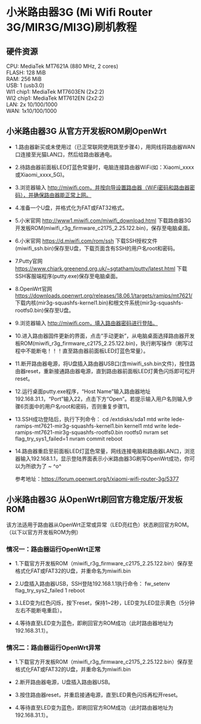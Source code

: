 # 小米路由器3G (Mi Wifi Router 3G/MIR3G/MI3G)刷机教程
## 硬件资源
CPU: MediaTek MT7621A (880 MHz, 2 cores)  
FLASH: 128 MiB  
RAM: 256 MiB  
USB: 1 (usb3.0)  
WI1 chip1: MediaTek MT7603EN (2x2:2)  
WI2 chip1: MediaTek MT7612EN (2x2:2)  
LAN: 2x 10/100/1000  
WAN: 1x10/100/1000  

## 小米路由器3G 从官方开发板ROM刷OpenWrt

- 1.路由器新买或未使用过（已正常联网使用跳至步骤4），用网线将路由器WAN口连接至光猫LAN口，然后给路由器通电。

- 2.待路由器前面板LED灯蓝色常量时，电脑连接路由器WiFi(如：Xiaomi_xxxx或Xiaomi_xxxx_5G)。

- 3.浏览器输入 http://miwifi.com，并按向导设置路由器（WiFi密码和路由器密码），并确保路由器能正常上网。

- 4.准备一个U盘，并格式化为FAT或FAT32格式。

- 5.小米官网 http://www1.miwifi.com/miwifi_download.html 下载路由器3G开发板ROM(miwifi_r3g_firmware_c2175_2.25.122.bin)，保存至电脑桌面。

- 6.小米官网 https://d.miwifi.com/rom/ssh 下载SSH授权文件(miwifi_ssh.bin)保存至U盘，下载页面含有SSH的用户名root和密码。

- 7.Putty官网 https://www.chiark.greenend.org.uk/~sgtatham/putty/latest.html 下载SSH客服端程序(putty.exe)保存至电脑桌面。

- 8.OpenWrt官网 https://downloads.openwrt.org/releases/18.06.1/targets/ramips/mt7621/ 下载内核(mir3g-squashfs-kernel1.bin)和根文件系统(mir3g-squashfs-rootfs0.bin)保存至U盘。

- 9.浏览器输入 http://miwifi.com，填入路由器密码进行登陆。

- 10.进入路由器固件更新的界面，点击“手动更新”，从电脑桌面选择路由器开发板ROM(miwifi_r3g_firmware_c2175_2.25.122.bin)，执行刷写操作（刷写过程中不能断电！！！直至路由器前面板LED灯蓝色常量）。

- 11.断开路由器电源，将U盘插入路由器USB口(含miwifi_ssh.bin文件)，按住路由器reset，重新接通路由器电源，直到路由器前面板LED灯黄色闪烁即可松开reset。

- 12.运行桌面putty.exe程序，“Host Name”输入路由器地址192.168.31.1，“Port”输入22，点击下方“Open”。若提示输入用户名则输入步骤6页面中的用户名root和密码，否则重复步骤11。

- 13.SSH成功登陆后，执行下列命令：
    cd /extdisks/sda1
    mtd write lede-ramips-mt7621-mir3g-squashfs-kernel1.bin kernel1
    mtd write lede-ramips-mt7621-mir3g-squashfs-rootfs0.bin rootfs0
    nvram set flag_try_sys1_failed=1
    nvram commit
    reboot

- 14.路由器重启至前面板LED灯蓝色常量，网线连接电脑和路由器LAN口，浏览器输入192.168.1.1，显示登陆界面表示小米路由器3G刷写OpenWrt成功，你可以为所欲为了 ~ ^o^

  参考地址：https://forum.openwrt.org/t/xiaomi-wifi-router-3g/5377

## 小米路由器3G 从OpenWrt刷回官方稳定版/开发板ROM
  该方法适用于路由器从OpenWrt正常或异常（LED亮红色）状态刷回官方ROM。（以下以官方开发板ROM为例）
### 情况一：路由器运行OpenWrt正常
- 1.下载官方开发板ROM（miwifi_r3g_firmware_c2175_2.25.122.bin）保存至格式化FAT或FAT32的U盘，并重命名为miwifi.bin

- 2.U盘插入路由器USB，SSH登陆192.168.1.1执行命令：
  fw_setenv flag_try_sys2_failed 1
  reboot
  
- 3.LED变为红色闪烁，按下reset，保持1~2秒，LED变为LED显示黄色（5分钟左右不能断电重启）。

- 4.等待直至LED变为蓝色，即刷回官方ROM成功（此时路由器地址为192.168.31.1）。

### 情况二：路由器运行OpenWrt异常
- 1.下载官方开发板ROM（miwifi_r3g_firmware_c2175_2.25.122.bin）保存至格式化FAT或FAT32的U盘，并重命名为miwifi.bin

- 2.断开路由器电源，U盘插入路由器USB。

- 3.按住路由器reset，并重启接通电源，直至LED黄色闪烁再松开reset。

- 4.等待直至LED变为蓝色，即刷回官方ROM成功（此时路由器地址为192.168.31.1）。
